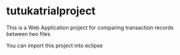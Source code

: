 # tutukatrialproject
This is a Web Application project for comparing transaction records between two files

You can import this project into eclipse
